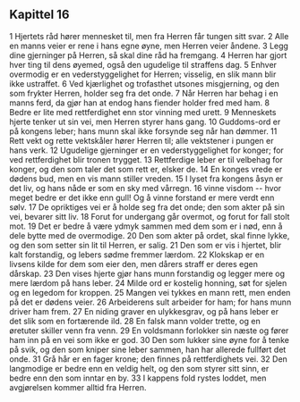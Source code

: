 ## Kapittel 16

1 Hjertets råd hører mennesket til, men fra Herren får tungen sitt svar. 
2 Alle en manns veier er rene i hans egne øyne, men Herren veier åndene. 
3 Legg dine gjerninger på Herren, så skal dine råd ha fremgang. 
4 Herren har gjort hver ting til dens øyemed, også den ugudelige til straffens dag. 
5 Enhver overmodig er en vederstyggelighet for Herren; visselig, en slik mann blir ikke ustraffet. 
6 Ved kjærlighet og trofasthet utsones misgjerning, og den som frykter Herren, holder seg fra det onde. 
7 Når Herren har behag i en manns ferd, da gjør han at endog hans fiender holder fred med ham. 
8 Bedre er lite med rettferdighet enn stor vinning med urett. 
9 Menneskets hjerte tenker ut sin vei, men Herren styrer hans gang. 
10 Guddoms-ord er på kongens leber; hans munn skal ikke forsynde seg når han dømmer. 
11 Rett vekt og rette vektskåler hører Herren til; alle vektstener i pungen er hans verk. 
12 Ugudelige gjerninger er en vederstyggelighet for konger; for ved rettferdighet blir tronen trygget. 
13 Rettferdige leber er til velbehag for konger, og den som taler det som rett er, elsker de. 
14 En konges vrede er dødens bud, men en vis mann stiller vreden. 
15 I lyset fra kongens åsyn er det liv, og hans nåde er som en sky med vårregn. 
16 vinne visdom -- hvor meget bedre er det ikke enn gull! Og å vinne forstand er mere verdt enn sølv. 
17 De opriktiges vei er å holde seg fra det onde; den som akter på sin vei, bevarer sitt liv. 
18 Forut for undergang går overmot, og forut for fall stolt mot. 
19 Det er bedre å være ydmyk sammen med dem som er i nød, enn å dele bytte med de overmodige. 
20 Den som akter på ordet, skal finne lykke, og den som setter sin lit til Herren, er salig. 
21 Den som er vis i hjertet, blir kalt forstandig, og lebers sødme fremmer lærdom. 
22 Klokskap er en livsens kilde for dem som eier den, men dårers straff er deres egen dårskap. 
23 Den vises hjerte gjør hans munn forstandig og legger mere og mere lærdom på hans leber. 
24 Milde ord er kostelig honning, søt for sjelen og en legedom for kroppen. 
25 Mangen vei tykkes en mann rett, men enden på det er dødens veier. 
26 Arbeiderens sult arbeider for ham; for hans munn driver ham frem. 
27 En niding graver en ulykkesgrav, og på hans leber er det slik som en fortærende ild. 
28 En falsk mann volder trette, og en øretuter skiller venn fra venn. 
29 En voldsmann forlokker sin næste og fører ham inn på en vei som ikke er god. 
30 Den som lukker sine øyne for å tenke på svik, og den som kniper sine leber sammen, han har allerede fullført det onde. 
31 Grå hår er en fager krone; den finnes på rettferdighets vei. 
32 Den langmodige er bedre enn en veldig helt, og den som styrer sitt sinn, er bedre enn den som inntar en by. 
33 I kappens fold rystes loddet, men avgjørelsen kommer alltid fra Herren.
